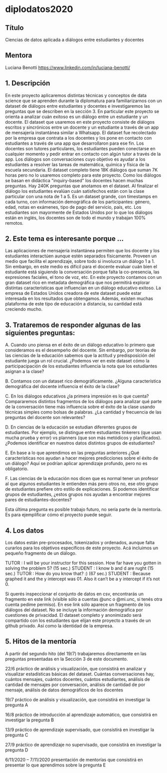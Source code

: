 # diplodatos2020

## Título
Ciencias de datos aplicada a diálogos entre estudiantes y docentes

## Mentora
Luciana Benotti https://www.linkedin.com/in/luciana-benotti/

## 1. Descripción
En este proyecto aplicaremos distintas técnicas y conceptos de data science que se  aprenden durante la diplomatura para familiarizarnos con un dataset de diálogos entre estudiantes y docentes e investigaremos las preguntas que se describen en la sección 3. En particular este proyecto se orienta a analizar cuán exitoso es un diálogo entre un estudiante y un docente. El dataset que usaremos en este proyecto consiste de diálogos escritos y sincrónicos entre un docente y un estudiante a través de un app de mensajería instantánea similar a Whatsapp. El dataset fue recolectado por la empresa que contrata a los docentes y los pone en contacto con estudiantes a través de una app que desarrollaron para ese fin. Los docentes son tutores particulares, los estudiantes pueden conectarse en cualquier momento y pedir entrar en contacto con algún tutor a través de la app. Los diálogos son conversaciones cuyo objetivo es ayudar a los estudiantes a resolver las tareas de matemática, química y física de la escuela secundaria.  El dataset completo tiene 18K diálogos que suman 7K horas pero no lo usaremos completo para este proyecto. Como los diálogos se basan en didáctica "inquiry-based" los docentes hacen muchas preguntas. Hay 240K preguntas que anotamos en el dataset. Al finalizar el diálogo los estudiantes evalúan cuán satisfechos están con la clase particular con una nota de 1 a 5. Es un dataset grande, con timestamps en cada turno, con información demográfica de los participantes: género, edad, notas en exámenes, tipo de pago del servicio, país, etc. Los estudiantes son mayormente de Estados Unidos por lo que los diálogos están en inglés, los docentes son de todo el mundo y trabajan 100% remotos.

## 2. Este tema es interesante porque …
Las aplicaciones de mensajería instantánea permiten que los docente y los estudiantes interactúen aunque estén separados físicamente. Proveen un medio que facilita el aprendizaje, sobre todo si involucra un diálogo 1 a 1. Sin embargo, en este medio es difícil para el docente evaluar cuán bien el estudiante está siguiendo la conversación porque falta la co-presencia, las expresiones faciales, el tono de voz, etc. En este proyecto contamos con un gran dataset rico en metadata demográfica que nos permitirá explorar distintas características que influencian en un diálogo educativo exitoso. 
La empresa de Estados Unidos creadora de este dataset puede estar interesada en los resultados que obtengamos. Además, existen muchas plataforma de este tipo de educación a distancia, su cantidad está creciendo mucho.  

## 3. Trataremos de responder algunas de las siguientes preguntas:

A. Cuando uno piensa en el éxito de un diálogo educativo lo primero que consideramos es el desempeño del docente. Sin embargo, por teorías de las ciencias de la educación sabemos que la actitud y predisposición del estudiante juega un rol crucial. ¿Podemos ver en este dataset cómo la participacipación de los estudiantes influencia la nota que los estudiantes asignan a la clase?

B. Contamos con un dataset rico demográficamente. ¿Alguna característica demográfica del docente influencia el éxito de la clase? 

C. En los diálogos educativos ¿la primera impresión es lo que cuenta? Compararemos distintos fragmentos de los diálogos para analizar qué parte de la conversación tiene más influencia sobre el éxito de la clase usando técnicas simples como bolsas de palabras. ¿La cantidad y frecuencia de las preguntas del docente son relevantes? 

D. En ciencias de la educación se estudian diferentes grupos de estudiantes. Por ejemplo, se distingue entre estudiantes tinkerers (que usan mucha prueba y error) vs planners (que son más metódicos y planificados). ¿Podemos identificar en nuestros datos distintos grupos de estudiantes? 

E. En base a lo que aprendimos en las preguntas anteriores ¿Qué características nos ayudan a hacer mejores predicciones sobre el éxito de un diálogo? Aquí se podrían aplicar aprendizaje profundo, pero no es obligatorio.

F. Las ciencias de la educación nos dicen que es normal tener un profesor al que algunos estudiantes le entienden más pero otros no, ese otro grupo de estudiantes prefiere otro estilo de explicaciones. Si podemos identificar grupos de estudiantes, ¿estos grupos nos ayudan a encontrar mejores pares de estudiantes-docentes?

Esta última pregunta es posible trabajo futuro, no sería parte de la mentoría. Es para ejemplificar cómo el proyecto puede seguir. 


## 4. Los datos
Los datos están pre-procesados, tokenizados y ordenados, aunque falta curarlos para los objetivos específicos de este proyecto. Acá incluimos un pequeño fragmento de un diálogo.

TUTOR : I will be your instructor for this session. How far have you gotten in solving
the problem 5? 
(15 sec.)
STUDENT : I know b and d are rught
(15 sec.)
TUTOR : How do you know that? :) 
(67 sec.)
STUDENT : Because graphed it and the y intercept was 01. Also it can’t be a y intercept if it’s not 0.

Si querés inspeccionar el conjunto de datos en csv, encontrarás un fragmento en este link (visible sólo a cuentas @unc o @mi.unc, si tenés otra cuenta pedime permiso). En ese link sólo aparece un fragmento de los diálogos del dataset. No se incluye la información demográfica por cuestiones de privacidad. El dataset completo y anonimizado será compartido con los estudiantes que elijan este proyecto a través de un github privado. Así como la identidad de la empresa. 

## 5. Hitos de la mentoría
A partir del segundo hito (del 19/7) trabajaremos directamente en las preguntas presentadas en la Sección 3 de este documento.
 
22/6 práctico de análisis y visualización, que consistirá en analizar y visualizar estadísticas básicas del dataset. Cuántas conversaciones hay, cuántos mensajes, cuántos docentes, cuántos estudiantes, análisis de cantidad de mensajes por conversación, análisis de cantidad de por mensaje, análisis de datos demográficos de los docentes   
 
19/7 práctico de análisis y visualización, que consistirá en investigar la pregunta A
 
16/8 práctico de introducción al aprendizaje automático, que consistirá en investigar la pregunta B
 
13/9 práctico de aprendizaje supervisado, que consistirá en investigar la pregunta C
 
27/9 práctico de aprendizaje no supervisado, que consistirá en investigar la pregunta D
 
6/11/2020 – 7/11/2020 presentación de mentorías que consistirá en presentar lo que aprendimos sobre la pregunta E

 
